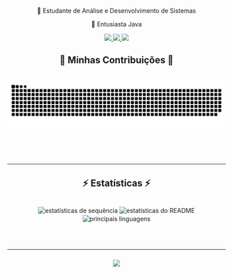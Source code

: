 

<div align="center">
 
 🔭 Estudante de Análise e Desenvolvimento de Sistemas

 👔 Entusiasta Java 
 
 </div>
 
<div align="center"> 
  <a href="mailto: carvmidev@gmail.com">
    <img src="https://img.shields.io/badge/Gmail-333333?style=for-the-badge&logo=gmail&logoColor=red" />
  </a>
  <a href="mailto: carvmidev@hotmail.com">
    <img src="https://img.shields.io/badge/Outlook-0072C6?style=for-the-badge&logo=microsoft-outlook&logoColor=white" />
  </a>
  <a href="https://www.linkedin.com/in/milenatech/" target="_blank">
    <img src="https://img.shields.io/badge/LinkedIn-0077B5?style=for-the-badge&logo=linkedin&logoColor=white" target="_blank" />
  </a>
</div>


<div align="center">
  <h2>🐍 Minhas Contribuições 🐍</h2>
  <br>
  <img alt="snake eating my contributions" src="https://raw.githubusercontent.com/carvmi/carvmi/output/github-contribution-grid-snake.svg" />
  
  <br/><br/><br/>
</div>


<hr/>

<h2 align="center">⚡ Estatísticas ⚡</h2>
<br>
<div align=center>
  <img width=390 src="https://streak-stats.demolab.com/?user=carvmi&count_private=true&theme=react&border_radius=10" alt="estatísticas de sequência"/>
  <img width=390 src="https://github-readme-stats.vercel.app/api?username=carvmi&count_private=true&show_icons=true&theme=react&rank_icon=github&border_radius=10" alt="estatísticas do README" />
  <br/>
  <img width=325 align="center" src="https://github-readme-stats.vercel.app/api/top-langs/?username=carvmi&hide=HTML&langs_count=8&layout=compact&theme=react&border_radius=10&size_weight=0.5&count_weight=0.5&exclude_repo=github-readme-stats" alt="principais linguagens" />
</div>

<br/><br/>

<hr/>

<h3 align="center">
    <img src="https://readme-typing-svg.herokuapp.com/?font=Righteous&size=25&center=true&vCenter=true&width=500&height=70&duration=4000&lines=Obrigada+pela+visita!+✌️">
</h3>

<br/>
